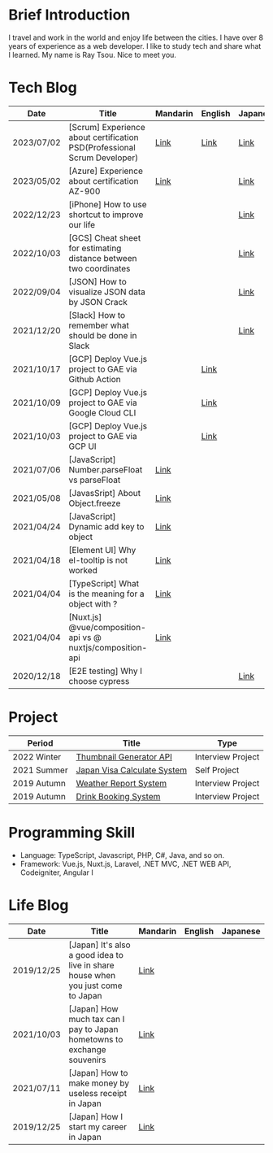 # Brief Introduction

I travel and work in the world and enjoy life between the cities. I have over 8 years of experience as a web developer. I like to study tech and share what I learned. My name is Ray Tsou. Nice to meet you.

# Tech Blog

| Date | Title | Mandarin | English | Japanese |
| ------------- | ------------- | ------------- | ------------- | ------------- |
| 2023/07/02  | [Scrum] Experience about certification PSD(Professional Scrum Developer) |[Link](https://medium.com/@flytoleisure/scrum-psd-professional-scrum-developer-證書取得經驗談-cea50c5aafea)| [Link](https://flytoleisure.medium.com/scrum-how-to-pass-psd-professional-scrum-developer-5cc665f8abf9) | [Link](https://qiita.com/T-M-H/items/f9ac9ed20aebc4a4d365) |
| 2023/05/02  | [Azure] Experience about certification AZ-900 |[Link](https://flytoleisure.medium.com/az-900%E8%AD%89%E6%9B%B8%E5%8F%96%E5%BE%97%E7%B6%93%E9%A9%97%E8%AB%87-71b2aa713f39)| | [Link](https://qiita.com/T-M-H/items/2a29dd38f3de63679334) |
| 2022/12/23  | [iPhone] How to use shortcut to improve our life | | | [Link](https://qiita.com/T-M-H/items/d744004d033c3c175e43) |
| 2022/10/03  | [GCS] Cheat sheet for estimating distance between two coordinates | | | [Link](https://qiita.com/T-M-H/items/5d8c839fe5e70f52a7c1) |
| 2022/09/04  | [JSON] How to visualize JSON data by JSON Crack | | | [Link](https://qiita.com/T-M-H/items/00321ac35559769c9968) | 
| 2021/12/20  | [Slack] How to remember what should be done in Slack | | | [Link](https://qiita.com/T-M-H/items/4b8b3d53ab332dca96b1) | 
| 2021/10/17  | [GCP] Deploy Vue.js project to GAE via Github Action | | [Link](https://flytoleisure.medium.com/gcp-auto-deploy-vue-js-project-to-google-app-engine-by-github-action-fab7e7269e4e) | | 
| 2021/10/09  | [GCP] Deploy Vue.js project to GAE via Google Cloud CLI  | | [Link](https://flytoleisure.medium.com/gcp-deploy-vue-js-project-to-google-app-engine-via-google-cloud-cli-cd2d9796d881) | | 
| 2021/10/03  | [GCP] Deploy Vue.js project to GAE via GCP UI  | | [Link](https://flytoleisure.medium.com/gcp-manual-deploy-vue-js-project-to-google-app-engine-via-gcp-user-interface-72c8ba2a7634) | | 
| 2021/07/06  | [JavaScript] Number.parseFloat vs parseFloat | [Link](https://flytoleisure.medium.com/number-parsefloat-vs-parsefloat-8e97bf271ba0) | | | 
| 2021/05/08  | [JavasSript] About Object.freeze | [Link](https://flytoleisure.medium.com/javassript-%E9%97%9C%E6%96%BCobject-freeze%E7%9A%84%E6%B7%BA%E5%87%8D%E7%B5%90%E5%8F%8A%E6%87%89%E5%B0%8D%E6%96%B9%E6%B3%95-2b0592869222) | | | 
| 2021/04/24  | [JavaScript] Dynamic add key to object  | [Link](https://flytoleisure.medium.com/javascript-%E5%8B%95%E6%85%8B%E8%B3%A6%E5%80%BC%E7%B5%A6%E7%89%A9%E4%BB%B6%E8%A3%A1%E7%9A%84%E5%8F%83%E6%95%B8-b6c00391fa72) | | | 
| 2021/04/18  | [Element UI] Why el-tooltip is not worked   | [Link](https://flytoleisure.medium.com/element-ui-el-tooltip%E7%82%BA%E4%BB%80%E9%BA%BC%E9%A1%AF%E7%A4%BA%E4%B8%8D%E5%87%BA%E4%BE%86-46498465913c) | | | 
| 2021/04/04  | [TypeScript] What is the meaning for a object with ?  | [Link](https://flytoleisure.medium.com/typescript-%E5%BC%95%E7%94%A8%E7%89%A9%E4%BB%B6%E5%8F%83%E6%95%B8%E6%99%82-%E7%82%BA%E4%BB%80%E9%BA%BC%E5%BE%8C%E9%9D%A2%E8%A6%81%E6%8E%A5%E5%95%8F%E8%99%9F-aa991ca6ee75) | | | 
| 2021/04/04  | [Nuxt.js] @vue/composition-api vs @ nuxtjs/composition-api | [Link](https://flytoleisure.medium.com/nuxt-js-vue-composition-api-vs-nuxtjs-composition-api-%E5%B7%AE%E5%88%A5-3450886f836b) | | | 
| 2020/12/18  | [E2E testing] Why I choose cypress  | | | [Link](https://qiita.com/T-M-H/items/42518e6d956cfa401c8a) | 

# Project
| Period | Title | Type |
| ------------- | ------------- | ------------- |
| 2022 Winter  | [Thumbnail Generator API](https://github.com/FlyRayTsou/thumbnail-generator) | Interview Project |
| 2021 Summer  | [Japan Visa Calculate System](https://github.com/FlyRayTsou/VisaApp) | Self Project |
| 2019 Autumn  | [Weather Report System](https://github.com/FlyRayTsou/TravelWeather) | Interview Project |
| 2019 Autumn  | [Drink Booking System](https://github.com/FlyRayTsou/DrinksOrder) | Interview Project |

# Programming Skill

- Language: TypeScript, Javascript, PHP, C#, Java, and so on.
- Framework: Vue.js, Nuxt.js, Laravel, .NET MVC, .NET WEB API, Codeigniter, Angular I

# Life Blog
| Date | Title | Mandarin | English | Japanese |
| ------------- | ------------- | ------------- | ------------- | ------------- |
| 2019/12/25  | [Japan] It's also a good idea to live in share house when you just come to Japan  | [Link](https://www.worklifeinjapan.net/2023/08/share-house-in-japan.html) | | | 
| 2021/10/03  | [Japan] How much tax can I pay to Japan hometowns to exchange souvenirs | [Link](https://flytoleisure.medium.com/%E5%9C%A8%E6%97%A5%E7%94%9F%E6%B4%BB-%E6%BA%90%E6%B3%89%E5%BE%B4%E5%8F%8E%E7%A5%A8-%E4%BD%8F%E6%B0%91%E7%A8%85-%E6%95%85%E9%84%89%E7%B9%B3%E7%A8%85-%E3%81%B5%E3%81%99%E3%81%95%E3%81%A8%E7%B4%8D%E7%A8%85-%E8%A8%88%E7%AE%97%E6%96%B9%E6%B3%95-8b066894172) | | | 
| 2021/07/11  | [Japan] How to make money by useless receipt in Japan  | [Link](https://flytoleisure.medium.com/%E5%9C%A8%E6%97%A5%E7%94%9F%E6%B4%BB-%E6%B2%92%E7%94%A8%E9%80%94%E7%9A%84%E6%94%B6%E6%93%9A%E5%A6%82%E4%BD%95%E8%AE%8A%E7%8F%BE%E9%87%91-c0b70b1fbdba) | | | 
| 2019/12/25  | [Japan] How I start my career in Japan  | [Link](https://flytoleisure.medium.com/%E5%8F%B0%E7%81%A3%E5%B7%A5%E7%A8%8B%E5%B8%AB%E8%BD%89%E8%81%B7%E6%97%A5%E6%9C%AC%E6%9D%B1%E4%BA%AC%E5%B7%A5%E4%BD%9C-%E6%96%B0%E6%89%8B%E4%B8%8A%E8%B7%AF%E5%88%86%E4%BA%AB-2e02a6f422af) | | | 
